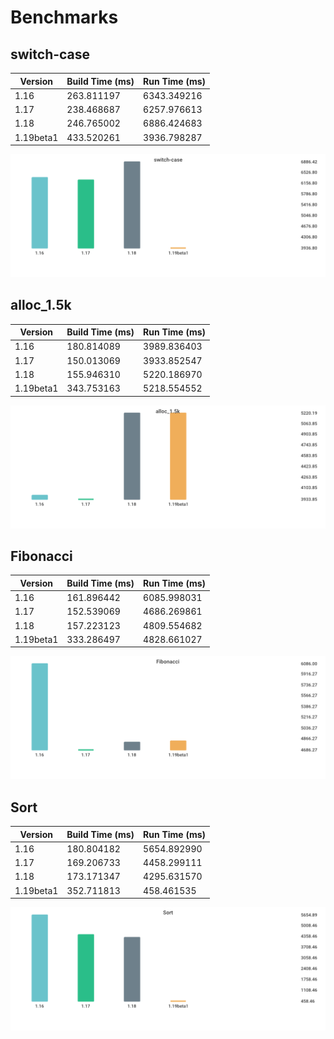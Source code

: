 # Benchmarks

## switch-case

| Version | Build Time (ms) | Run Time (ms) |
| ------ | ------ | ------ |
| 1.16 | 263.811197 | 6343.349216 |
| 1.17 | 238.468687 | 6257.976613 |
| 1.18 | 246.765002 | 6886.424683 |
| 1.19beta1 | 433.520261 | 3936.798287 |

![switch-case](./1af1469d75e77ed39c58041d45b37b329137876f59fb4c03529ebb65c78b40aa.png)

## alloc_1.5k

| Version | Build Time (ms) | Run Time (ms) |
| ------ | ------ | ------ |
| 1.16 | 180.814089 | 3989.836403 |
| 1.17 | 150.013069 | 3933.852547 |
| 1.18 | 155.946310 | 5220.186970 |
| 1.19beta1 | 343.753163 | 5218.554552 |

![alloc_1.5k](./78691b2f49e91d20e4fc03ba30be4e2828c5acd9ddd58fbf8d3e5b21bed97b8d.png)

## Fibonacci

| Version | Build Time (ms) | Run Time (ms) |
| ------ | ------ | ------ |
| 1.16 | 161.896442 | 6085.998031 |
| 1.17 | 152.539069 | 4686.269861 |
| 1.18 | 157.223123 | 4809.554682 |
| 1.19beta1 | 333.286497 | 4828.661027 |

![Fibonacci](./016be0f0bc3aacaadb309d0adc2b1024980e3775065236c79ab0d186380b4f83.png)

## Sort

| Version | Build Time (ms) | Run Time (ms) |
| ------ | ------ | ------ |
| 1.16 | 180.804182 | 5654.892990 |
| 1.17 | 169.206733 | 4458.299111 |
| 1.18 | 173.171347 | 4295.631570 |
| 1.19beta1 | 352.711813 | 458.461535 |

![Sort](./bec69036aa27e7fab7d44cad3909477b76631c39ba46fd7841ea71aae7e5a735.png)

